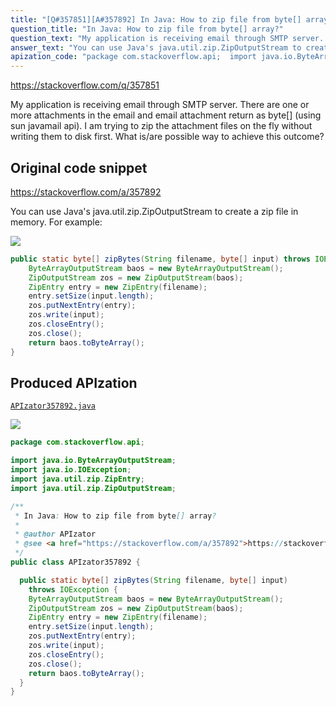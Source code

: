 ```yaml
---
title: "[Q#357851][A#357892] In Java: How to zip file from byte[] array?"
question_title: "In Java: How to zip file from byte[] array?"
question_text: "My application is receiving email through SMTP server. There are one or more attachments in the email and email attachment return as byte[] (using sun javamail api). I am trying to zip the attachment files on the fly without writing them to disk first. What is/are possible way to achieve this outcome?"
answer_text: "You can use Java's java.util.zip.ZipOutputStream to create a zip file in memory.  For example:"
apization_code: "package com.stackoverflow.api;  import java.io.ByteArrayOutputStream; import java.io.IOException; import java.util.zip.ZipEntry; import java.util.zip.ZipOutputStream;  /**  * In Java: How to zip file from byte[] array?  *  * @author APIzator  * @see <a href=\"https://stackoverflow.com/a/357892\">https://stackoverflow.com/a/357892</a>  */ public class APIzator357892 {    public static byte[] zipBytes(String filename, byte[] input)     throws IOException {     ByteArrayOutputStream baos = new ByteArrayOutputStream();     ZipOutputStream zos = new ZipOutputStream(baos);     ZipEntry entry = new ZipEntry(filename);     entry.setSize(input.length);     zos.putNextEntry(entry);     zos.write(input);     zos.closeEntry();     zos.close();     return baos.toByteArray();   } }"
---
```


https://stackoverflow.com/q/357851

My application is receiving email through SMTP server. There are one or more attachments in the email and email attachment return as byte[] (using sun javamail api).
I am trying to zip the attachment files on the fly without writing them to disk first.
What is/are possible way to achieve this outcome?



## Original code snippet

https://stackoverflow.com/a/357892

You can use Java&#x27;s java.util.zip.ZipOutputStream to create a zip file in memory.  For example:

<div class="code-logo"><img src="/stackoverflow.png" /></div>

```java
public static byte[] zipBytes(String filename, byte[] input) throws IOException {
    ByteArrayOutputStream baos = new ByteArrayOutputStream();
    ZipOutputStream zos = new ZipOutputStream(baos);
    ZipEntry entry = new ZipEntry(filename);
    entry.setSize(input.length);
    zos.putNextEntry(entry);
    zos.write(input);
    zos.closeEntry();
    zos.close();
    return baos.toByteArray();
}
```

## Produced APIzation

[`APIzator357892.java`](https://github.com/blind-papers/apization-temp-data/raw/main/search/APIzator357892.java)

<div class="code-logo"><img src="/apizator.png" /></div>

```java
package com.stackoverflow.api;

import java.io.ByteArrayOutputStream;
import java.io.IOException;
import java.util.zip.ZipEntry;
import java.util.zip.ZipOutputStream;

/**
 * In Java: How to zip file from byte[] array?
 *
 * @author APIzator
 * @see <a href="https://stackoverflow.com/a/357892">https://stackoverflow.com/a/357892</a>
 */
public class APIzator357892 {

  public static byte[] zipBytes(String filename, byte[] input)
    throws IOException {
    ByteArrayOutputStream baos = new ByteArrayOutputStream();
    ZipOutputStream zos = new ZipOutputStream(baos);
    ZipEntry entry = new ZipEntry(filename);
    entry.setSize(input.length);
    zos.putNextEntry(entry);
    zos.write(input);
    zos.closeEntry();
    zos.close();
    return baos.toByteArray();
  }
}

```